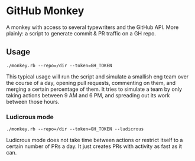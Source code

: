 # GitHub Monkey

A monkey with access to several typewriters and the GitHub API. More plainly: a
script to generate commit & PR traffic on a GH repo.

## Usage

`./monkey.rb --repo=/dir --token=GH_TOKEN`

This typical usage will run the script and simulate a smallish eng team over the
course of a day, opening pull requests, commenting on them, and merging a
certain percentage of them. It tries to simulate a team by only taking actions
between 9 AM and 6 PM, and spreading out its work between those hours.

### Ludicrous mode

`./monkey.rb --repo=/dir --token=GH_TOKEN --ludicrous`

Ludicrous mode does not take time between actions or restrict itself to a
certain number of PRs a day. It just creates PRs with activity as fast as it can.
